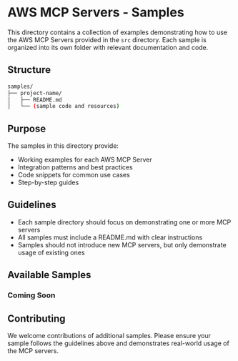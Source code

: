 # AWS MCP Servers - Samples

This directory contains a collection of examples demonstrating how to use the AWS MCP Servers provided in the `src` directory. Each sample is organized into its own folder with relevant documentation and code.

## Structure

```bash
samples/
├── project-name/
│   ├── README.md
│   └── (sample code and resources)
```

## Purpose

The samples in this directory provide:

- Working examples for each AWS MCP Server
- Integration patterns and best practices
- Code snippets for common use cases
- Step-by-step guides

## Guidelines

- Each sample directory should focus on demonstrating one or more MCP servers
- All samples must include a README.md with clear instructions
- Samples should not introduce new MCP servers, but only demonstrate usage of existing ones

## Available Samples

### Coming Soon

## Contributing

We welcome contributions of additional samples. Please ensure your sample follows the guidelines above and demonstrates real-world usage of the MCP servers.
